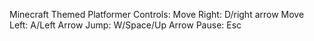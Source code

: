 Minecraft Themed Platformer
Controls:
Move Right: D/right arrow
Move Left: A/Left Arrow
Jump: W/Space/Up Arrow
Pause: Esc

